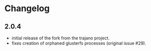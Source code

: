 Changelog
=========

## 2.0.4

* initial release of the fork from the trajano project.
* fixes creation of orphaned <defunct> glusterfs processes (original issue #29).